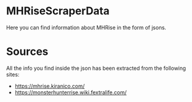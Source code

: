 # MHRiseScraperData


Here you can find information about MHRise in the form of jsons.

# Sources
All the info you find inside the json has been extracted from the following sites:
- https://mhrise.kiranico.com/
- https://monsterhunterrise.wiki.fextralife.com/
